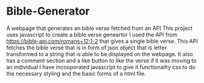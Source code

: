 # Bible-Generator
A webpage that generates an bible verse fetched from an API
This project uses javascript to create a bible verse geneartor
I used the API from https://bible-api.com/romans+12:1-2 that gives a single bible verse.
This API  fetches the bible verse that is in form of json object that is letter transformed to a string that is able to be displayed on the webpage. 
It also has a comment section and a like button to like the verse if it was moving to an individual
I have incooporated javascript to give it functionality css to do the necessary styling and the basic forms of a html file.

